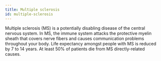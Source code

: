 ```yaml
---
title: Multiple sclerosis
id: multiple-sclerosis
---
```

Multiple sclerosis (MS) is a potentially disabling disease of the central nervous system. In MS, the immune system attacks the protective myelin sheath that covers nerve fibers and causes communication problems throughout your body. Life expectancy amongst people with MS is reduced by 7 to 14 years. At least 50% of patients die from MS directly-related causes.
